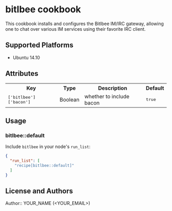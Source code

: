 # bitlbee cookbook

This cookbook installs and configures the Bitlbee IM/IRC gateway,
allowing one to chat over various IM services using their favorite IRC
client.

## Supported Platforms

- Ubuntu 14.10

## Attributes

<table>
  <tr>
    <th>Key</th>
    <th>Type</th>
    <th>Description</th>
    <th>Default</th>
  </tr>
  <tr>
    <td><tt>['bitlbee']['bacon']</tt></td>
    <td>Boolean</td>
    <td>whether to include bacon</td>
    <td><tt>true</tt></td>
  </tr>
</table>

## Usage

### bitlbee::default

Include `bitlbee` in your node's `run_list`:

```json
{
  "run_list": [
    "recipe[bitlbee::default]"
  ]
}
```

## License and Authors

Author:: YOUR_NAME (<YOUR_EMAIL>)
